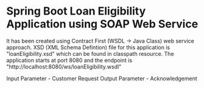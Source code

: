 # Spring Boot Loan Eligibility Application using SOAP Web Service

It has been created using Contract First (WSDL -> Java Class) web service approach.
XSD (XML Schema Defintion) file for this application is "loanEligibility.xsd" which can be found in classpath resource.
The application starts at port 8080 and the endpoint is "http://localhost:8080/ws/loanEligibility.wsdl"

Input Parameter - Customer Request
Output Parameter - Acknowledgement


